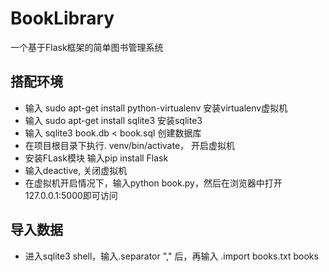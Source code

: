 BookLibrary
===========

一个基于Flask框架的简单图书管理系统


## 搭配环境
 * 输入 sudo apt-get install python-virtualenv 安装virtualenv虚拟机
 * 输入 sudo apt-get install sqlite3 安装sqlite3
 * 输入 sqlite3 book.db < book.sql 创建数据库
 * 在项目根目录下执行. venv/bin/activate， 开启虚拟机
 * 安装FLask模块 输入pip install Flask
 * 输入deactive, 关闭虚拟机
 * 在虚拟机开启情况下，输入python book.py，然后在浏览器中打开127.0.0.1:5000即可访问

## 导入数据
 * 进入sqlite3 shell，输入.separator "," 后，再输入 .import books.txt books 
